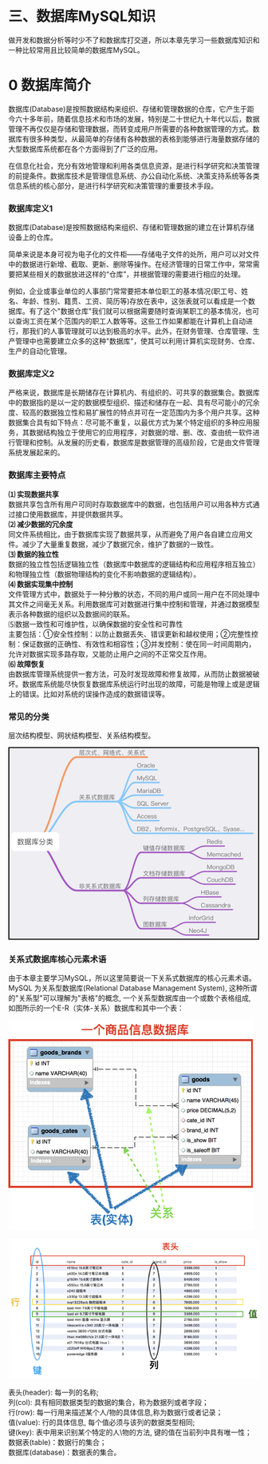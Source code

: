 # 三、数据库MySQL知识

做开发和数据分析等时少不了和数据库打交道，所以本章先学习一些数据库知识和一种比较常用且比较简单的数据库MySQL。

# 0 数据库简介

数据库\(Database\)是按照数据结构来组织、存储和管理数据的仓库，它产生于距今六十多年前，随着信息技术和市场的发展，特别是二十世纪九十年代以后，数据管理不再仅仅是存储和管理数据，而转变成用户所需要的各种数据管理的方式。数据库有很多种类型，从最简单的存储有各种数据的表格到能够进行海量数据存储的大型数据库系统都在各个方面得到了广泛的应用。

在信息化社会，充分有效地管理和利用各类信息资源，是进行科学研究和决策管理的前提条件。数据库技术是管理信息系统、办公自动化系统、决策支持系统等各类信息系统的核心部分，是进行科学研究和决策管理的重要技术手段。

### 数据库定义1

数据库\(Database\)是按照数据结构来组织、存储和管理数据的建立在计算机存储设备上的仓库。

简单来说是本身可视为电子化的文件柜——存储电子文件的处所，用户可以对文件中的数据进行新增、截取、更新、删除等操作。在经济管理的日常工作中，常常需要把某些相关的数据放进这样的“仓库”，并根据管理的需要进行相应的处理。

例如，企业或事业单位的人事部门常常要把本单位职工的基本情况\(职工号、姓名、年龄、性别、籍贯、工资、简历等\)存放在表中，这张表就可以看成是一个数据库。有了这个"数据仓库"我们就可以根据需要随时查询某职工的基本情况，也可以查询工资在某个范围内的职工人数等等。这些工作如果都能在计算机上自动进行，那我们的人事管理就可以达到极高的水平。此外，在财务管理、仓库管理、生产管理中也需要建立众多的这种"数据库"，使其可以利用计算机实现财务、仓库、生产的自动化管理。

### 数据库定义2

严格来说，数据库是长期储存在计算机内、有组织的、可共享的数据集合。数据库中的数据指的是以一定的数据模型组织、描述和储存在一起、具有尽可能小的冗余度、较高的数据独立性和易扩展性的特点并可在一定范围内为多个用户共享。这种数据集合具有如下特点：尽可能不重复，以最优方式为某个特定组织的多种应用服务，其数据结构独立于使用它的应用程序，对数据的增、删、改、查由统一软件进行管理和控制。从发展的历史看，数据库是数据管理的高级阶段，它是由文件管理系统发展起来的。

### 数据库主要特点

**⑴ 实现数据共享**  
数据共享包含所有用户可同时存取数据库中的数据，也包括用户可以用各种方式通过接口使用数据库，并提供数据共享。  
**⑵ 减少数据的冗余度**  
同文件系统相比，由于数据库实现了数据共享，从而避免了用户各自建立应用文件。减少了大量重复数据，减少了数据冗余，维护了数据的一致性。  
**⑶ 数据的独立性**  
数据的独立性包括逻辑独立性（数据库中数据库的逻辑结构和应用程序相互独立）和物理独立性（数据物理结构的变化不影响数据的逻辑结构）。  
**⑷ 数据实现集中控制**  
文件管理方式中，数据处于一种分散的状态，不同的用户或同一用户在不同处理中其文件之间毫无关系。利用数据库可对数据进行集中控制和管理，并通过数据模型表示各种数据的组织以及数据间的联系。  
⑸数据一致性和可维护性，以确保数据的安全性和可靠性  
主要包括：①安全性控制：以防止数据丢失、错误更新和越权使用；②完整性控制：保证数据的正确性、有效性和相容性；③并发控制：使在同一时间周期内，允许对数据实现多路存取，又能防止用户之间的不正常交互作用。  
**⑹ 故障恢复**  
由数据库管理系统提供一套方法，可及时发现故障和修复故障，从而防止数据被破坏。数据库系统能尽快恢复数据库系统运行时出现的故障，可能是物理上或是逻辑上的错误。比如对系统的误操作造成的数据错误等。

### 常见的分类

层次结构模型、网状结构模型、关系结构模型。

![](/assets/database_cates.png)

### 关系式数据库核心元素术语

由于本章主要学习MySQL，所以这里简要说一下关系式数据库的核心元素术语。MySQL 为关系型数据库\(Relational Database Management System\), 这种所谓的"关系型"可以理解为"表格"的概念, 一个关系型数据库由一个或数个表格组成, 如图所示的一个E-R（实体-关系）数据库和其中一个表：

![](/assets/ERtables.png)

![](/assets/tables_goods.png)

表头\(header\): 每一列的名称;  
列\(col\): 具有相同数据类型的数据的集合，称为数据列或者字段；  
行\(row\): 每一行用来描述某个人/物的具体信息,称为数据行或者记录；  
值\(value\): 行的具体信息, 每个值必须与该列的数据类型相同;  
键\(key\): 表中用来识别某个特定的人\物的方法, 键的值在当前列中具有唯一性；  
数据表\(table\)：数据行的集合；  
数据库\(database\)：数据表的集合。

